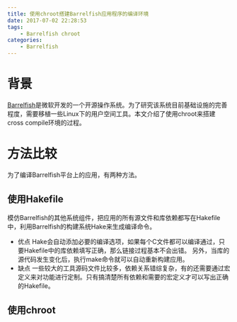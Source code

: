```yaml
---
title: 使用chroot搭建Barrelfish应用程序的编译环境
date: 2017-07-02 22:28:53
tags:
	- Barrelfish chroot
categories:
	- Barrelfish
---
```

# 背景
[Barrelfish](http://www.barrelfish.org/)是微软开发的一个开源操作系统。为了研究该系统目前基础设施的完善程度，需要移植一些Linux下的用户空间工具。本文介绍了使用chroot来搭建cross compile环境的过程。

# 方法比较
为了编译Barrelfish平台上的应用，有两种方法。

## 使用Hakefile
模仿Barrelfish的其他系统组件，把应用的所有源文件和库依赖都写在Hakefile中，利用Barrelfish的构建系统Hake来生成编译命令。
- 优点
Hake会自动添加必要的编译选项，如果每个C文件都可以编译通过，只要Hakefile中的库依赖填写正确，那么链接过程基本不会出错。
另外，当库的源代码发生变化后，执行make命令就可以自动重新构建应用。
- 缺点
一些较大的工具源码文件比较多，依赖关系错综复杂，有的还需要通过宏定义来对功能进行定制。只有搞清楚所有依赖和需要的宏定义才可以写出正确的Hakefile。

## 使用chroot
